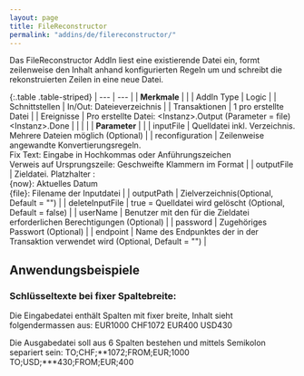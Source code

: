```yaml
---
layout: page
title: FileReconstructor
permalink: "addins/de/filereconstructor/"
---
```


Das FileReconstructor AddIn liest eine existierende Datei ein, formt zeilenweise den Inhalt anhand konfigurierten Regeln um und schreibt die rekonstruierten Zeilen in eine neue Datei.<br />

{:.table .table-striped}
| --- | --- |
| __Merkmale__ | |
| AddIn Type | Logic |
| Schnittstellen | In/Out: Dateieverzeichnis |
| Transaktionen | 1 pro erstellte Datei |
| Ereignisse | Pro erstellte Datei: &lt;Instanz&gt;.Output (Parameter = file) <br />&lt;Instanz&gt;.Done |
| | |
| __Parameter__ | |
| inputFile | Quelldatei inkl. Verzeichnis. Mehrere Dateien möglich (Optional) |
| reconfiguration | Zeilenweise angewandte Konvertierungsregeln.<br />Fix Text: Eingabe in Hochkommas oder Anführungszeichen<br />Verweis auf Ursprungszeile: Geschweifte Klammern im Format |
| outputFile | Zieldatei. Platzhalter : <br /> {now}: Aktuelles Datum<br />	{file}: Filename der Inputdatei  |
| outputPath | Zielverzeichnis(Optional, Default = "") |
| deleteInputFile | true = Quelldatei wird gelöscht (Optional, Default = false) |
| userName | Benutzer mit den für die Zieldatei erforderlichen Berechtigungen (Optional) |
| password | Zugehöriges Passwort (Optional) |
| endpoint | Name des Endpunktes der in der Transaktion verwendet wird (Optional, Default = "") |


## Anwendungsbeispiele

### Schlüsseltexte bei fixer Spaltebreite:
Die Eingabedatei enthält Spalten mit fixer breite, Inhalt sieht folgendermassen aus:
EUR1000     CHF1072
EUR400      USD430

Die Ausgabedatei soll aus 6 Spalten bestehen und mittels Semikolon separiert sein:
TO;CHF;**1072;FROM;EUR;1000  
TO;USD;***430;FROM;EUR;400   

